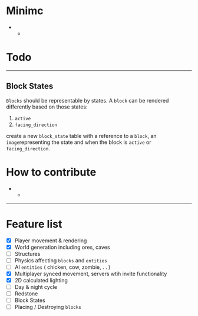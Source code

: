 # Minimc
- - 
# Todo

- - -
## Block States

`Blocks` should be representable by states. A `block` can be rendered differently based on those states:
1. `active`
2. `facing_direction`

create a new `block_state` table with a reference to a `block`, an `image`representing the state and when the block is `active` or `facing_direction`.

# How to contribute
- - 
- - - - -
# Feature list

- [x] Player movement & rendering
- [x] World generation including ores, caves
- [ ] Structures
- [ ] Physics affecting `blocks` and `entities` 
- [ ] AI `entities` ( chicken, cow, zombie, . . )
- [x] Multiplayer synced movement, servers wtih invite functionality
- [x] 2D calculated lighting
- [ ] Day & night cycle
- [ ] Redstone
- [ ] Block States 
- [ ] Placing / Destroying `blocks`
